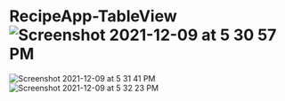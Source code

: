 # RecipeApp-TableView![Screenshot 2021-12-09 at 5 30 57 PM](https://user-images.githubusercontent.com/89826151/145394940-c19a781c-6c92-4394-ba48-3b6ce7605092.png)
![Screenshot 2021-12-09 at 5 31 41 PM](https://user-images.githubusercontent.com/89826151/145394950-4e029d03-f331-433b-aa8e-dbfa63150060.png)
![Screenshot 2021-12-09 at 5 32 23 PM](https://user-images.githubusercontent.com/89826151/145394954-b916e00f-e9aa-44e1-ad00-234f62e6a60d.png)
